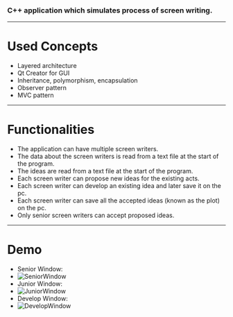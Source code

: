### C++ application which simulates process of screen writing.

-----

# Used Concepts
- Layered architecture
- Qt Creator for GUI
- Inheritance, polymorphism, encapsulation
- Observer pattern
- MVC pattern

---

# Functionalities
- The application can have multiple screen writers.
- The data about the screen writers is read from a text file at the start of the program.
- The ideas are read from a text file at the start of the program.
- Each screen writer can propose new ideas for the existing acts.
- Each screen writer can develop an existing idea and later save it on the pc.
- Each screen writer can save all the accepted ideas (known as the plot) on the pc.
- Only senior screen writers can accept proposed ideas.

---

# Demo
- Senior Window:
- ![SeniorWindow](https://user-images.githubusercontent.com/72063091/158889560-91fc970a-265f-440a-8fa8-6c055e7eecc6.png)
- Junior Window:
- ![JuniorWindow](https://user-images.githubusercontent.com/72063091/158889578-e10477bd-3005-4c87-abaf-19bbab40a8f9.png)
- Develop Window:
- ![DevelopWindow](https://user-images.githubusercontent.com/72063091/158889686-1a931bd4-4b8d-49fe-88df-e5f8b7707308.png)
